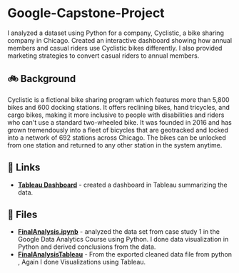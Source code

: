 # Google-Capstone-Project
I analyzed a dataset using Python for a company, Cyclistic, a bike sharing company in Chicago. Created an interactive dashboard showing how annual members and casual riders use Cyclistic bikes differently. I also provided marketing strategies to convert casual riders to annual members. 

## 🚲 Background
Cyclistic is a fictional bike sharing program which features more than 5,800 bikes and 600 docking stations. It offers reclining bikes, hand tricycles, and cargo bikes, making it more inclusive to people with disabilities and riders who can't use a standard two-wheeled bike. It was founded in 2016 and has grown tremendously into a fleet of bicycles that are geotracked and locked into a network of 692 stations across Chicago. The bikes can be unlocked from one station and returned to any other station in the system anytime. 

## 🔗 Links
- [**Tableau Dashboard**](https://public.tableau.com/app/profile/venkataramarao.guttikonda/viz/Book_17020676101870/Dashboard1?publish=yes) - created a dashboard in Tableau summarizing the data.

## 📁 Files
- [**FinalAnalysis.ipynb**](https://github.com/venkataramaraoguttikonda/Google-Capstone-Project/blob/main/FinalAnalysis.ipynb) - analyzed the data set from case study 1 in the Google Data Analytics Course using Python. I done data visualization in Python and derived conclusions from the data. 
- [**FinalAnalysisTableau**](https://public.tableau.com/app/profile/venkataramarao.guttikonda/viz/Book_17020676101870/Dashboard1?publish=yes) - From the exported cleaned data file from python , Again I done Visualizations using Tableau.
